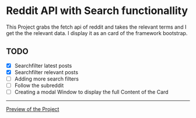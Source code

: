 # Reddit API with Search functionallity

This Project grabs the fetch api of reddit and takes the relevant terms and I get the the relevant data. I display it as an card of the framework bootstrap.

## TODO
* [x] Searchfilter latest posts
* [x] Searchfilter relevant posts
* [ ] Adding more search filters
* [ ] Follow the subreddit
* [ ] Creating a modal Window to display the full Content of the Card 
___

[Preview of the Project](https://htmlpreview.github.io/?https://github.com/TolgaKara/Reddit-API-Searching-Data/blob/master/index.html)
